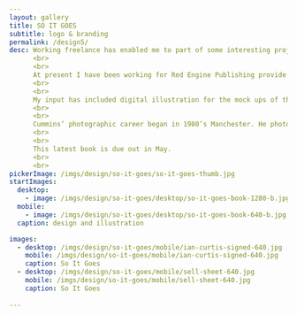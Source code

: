 ```yaml
---
layout: gallery
title: SO IT GOES
subtitle: logo & branding
permalink: /design5/
desc: Working freelance has enabled me to part of some interesting projects.
      <br>
      <br>
      At present I have been working for Red Engine Publishing provide a variety of creative and technical support for So It Goes&#58; Punk And The Aftermath, a photographic book on the world renowned photographer Kevin Cummins.
      <br>
      <br>
      My input has included digital illustration for the mock ups of the finished book; written content for social media and promotion; design for direct marketing; design and running the company’s website and online store; the preparation, selection and resizing of all related photographic imagery for promotion and marketing.
      <br>
      <br>
      Cummins’ photographic career began in 1980’s Manchester. He photographed the likes of Joy Division, Liza Minnelli, Nick Cave, Patti Smith, Philip Glass, Oasis, and David Bowie. He has done covers for the NME, featured in galleries including the National Portrait Gallery and The V&A.
      <br>
      <br>
      This latest book is due out in May.
      <br>
      <br>
pickerImage: /imgs/design/so-it-goes/so-it-goes-thumb.jpg
startImages:
  desktop:
    - image: /imgs/design/so-it-goes/desktop/so-it-goes-book-1280-b.jpg
  mobile:
    - image: /imgs/design/so-it-goes/desktop/so-it-goes-book-640-b.jpg
  caption: design and illustration

images:
  - desktop: /imgs/design/so-it-goes/mobile/ian-curtis-signed-640.jpg
    mobile: /imgs/design/so-it-goes/mobile/ian-curtis-signed-640.jpg
    caption: So It Goes
  - desktop: /imgs/design/so-it-goes/mobile/sell-sheet-640.jpg
    mobile: /imgs/design/so-it-goes/mobile/sell-sheet-640.jpg
    caption: So It Goes
  
---
```

